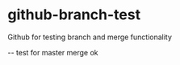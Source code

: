 # github-branch-test
Github for testing branch and merge functionality

-- test for master merge ok
